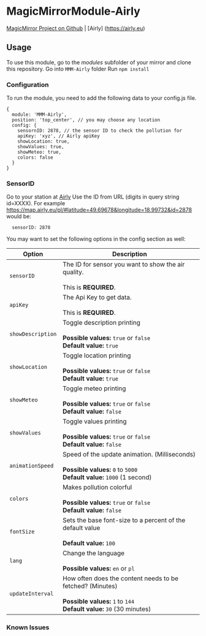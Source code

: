 # MagicMirrorModule-Airly

[MagicMirror Project on Github](https://github.com/MichMich/MagicMirror) | [Airly] (https://airly.eu)

## Usage 

To use this module, go to the *modules* subfolder of your mirror and clone this repository.
Go into `MMM-Airly` folder
Run `npm install`

### Configuration

To run the module, you need to add the following data to your config.js file.

```
{
  module: 'MMM-Airly',
  position: 'top_center', // you may choose any location
  config: {
    sensornID: 2878, // the sensor ID to check the pollution for
    apiKey: 'xyz', // Airly apiKey
    showLocation: true,
    showValues: true,
    showMeteo: true,
    colors: false
  }
}
```
### SensorID
Go to your station at [Airly](https://map.airly.eu/pl/)
Use the ID from URL (digits in query string id=XXXX).
For example https://map.airly.eu/pl/#latitude=49.69678&longitude=18.99732&id=2878 would be:
```
  sensorID: 2878
```

You may want to set the following options in the config section as well:

| Option |  Description | 
|---|---|
| `sensorID` | The ID for sensor you want to show the air quality.<br><br>This is **REQUIRED**. | 
| `apiKey` | The Api Key to get data.<br><br>This is **REQUIRED**. | 
| `showDescription` | Toggle description printing<br><br>**Possible values:** `true` or `false`<br>**Default value:** `true` |
| `showLocation` | Toggle location printing<br><br>**Possible values:** `true` or `false`<br>**Default value:** `true` |
| `showMeteo` | Toggle meteo printing<br><br>**Possible values:** `true` or `false`<br>**Default value:** `false` |
| `showValues` | Toggle values printing<br><br>**Possible values:** `true` or `false`<br>**Default value:** `false` | 
| `animationSpeed` | Speed of the update animation. (Milliseconds)<br><br>**Possible values:** `0` to `5000`<br>**Default value:** `1000` (1 second) | 
| `colors` | Makes pollution colorful<br><br>**Possible values:** `true` or `false`<br>**Default value:** `false` | 
| `fontSize` | Sets the base font-size to a percent of the default value<br><br>**Default value:** `100` | 
| `lang` | Change the language<br><br>**Possible values:** `en` or `pl` | 
| `updateInterval` | How often does the content needs to be fetched? (Minutes)<br><br>**Possible values:** `1` to `144`<br>**Default value:** `30` (30 minutes) | 

### Known Issues
